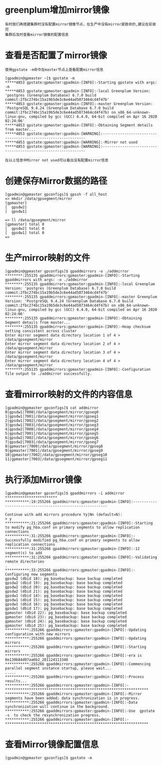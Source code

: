 # greenplum增加mirror镜像
	有时我们再搭建集群时没有配置mirror镜像节点，在生产中没有mirror是致命的,建议在安装完
	集群后及时查看mirror镜像的配置信息

# 查看是否配置了mirror镜像

	使用gpstate -m命令在master节点上查看配置mirror信息
	
	[gpadmin@gpmaster ~]$ gpstate -m
	*****4853 gpstate:gpmaster:gpadmin-[INFO]:-Starting gpstate with args: -m
	*****4853 gpstate:gpmaster:gpadmin-[INFO]:-local Greenplum Version: 'postgres (Greenplum Database) 6.7.0 build commit:2fbc274bc15a19b5de3c6e44ad5073464cd4f47b'
	*****4853 gpstate:gpmaster:gpadmin-[INFO]:-master Greenplum Version: 'PostgreSQL 9.4.24 (Greenplum Database 6.7.0 build commit:2fbc274bc15a19b5de3c6e44ad5073464cd4f47b) on x86_64-unknown-linux-gnu, compiled by gcc (GCC) 6.4.0, 64-bit compiled on Apr 16 2020 02:24:06'
	*****4853 gpstate:gpmaster:gpadmin-[INFO]:-Obtaining Segment details from master...
	*****4853 gpstate:gpmaster:gpadmin-[WARNING]:--------------------------------------------------------------
	*****4853 gpstate:gpmaster:gpadmin-[WARNING]:-Mirror not used
	*****4853 gpstate:gpmaster:gpadmin-[WARNING]:--------------------------------------------------------------

	在以上信息中Mirror not used可以看出没有配置mirror信息

	
	
# 创建保存Mirror数据的路径

	

	[gpadmin@gpmaster gpconfigs]$ gpssh -f all_host 
	=> mkdir /data/gpsegment/mirror
	[gpmaster]
	[  gpsdw2]
	[  gpsdw1]
	
	=> ll /data/gpsegment/mirror
	[gpmaster] total 0
	[  gpsdw2] total 0
	[  gpsdw1] total 0
	=> 

	
#  生产mirror映射的文件
	[gpadmin@gpmaster gpconfigs]$ gpaddmirrors -o ./addmirror
	********:255135 gpaddmirrors:gpmaster:gpadmin-[INFO]:-Starting gpaddmirrors with args: -o ./addmirror
	********:255135 gpaddmirrors:gpmaster:gpadmin-[INFO]:-local Greenplum Version: 'postgres (Greenplum Database) 6.7.0 build commit:2fbc274bc15a19b5de3c6e44ad5073464cd4f47b'
	********:255135 gpaddmirrors:gpmaster:gpadmin-[INFO]:-master Greenplum Version: 'PostgreSQL 9.4.24 (Greenplum Database 6.7.0 build commit:2fbc274bc15a19b5de3c6e44ad5073464cd4f47b) on x86_64-unknown-linux-gnu, compiled by gcc (GCC) 6.4.0, 64-bit compiled on Apr 16 2020 02:24:06'
	********:255135 gpaddmirrors:gpmaster:gpadmin-[INFO]:-Obtaining Segment details from master...
	********:255135 gpaddmirrors:gpmaster:gpadmin-[INFO]:-Heap checksum setting consistent across cluster
	Enter mirror segment data directory location 1 of 4 >
	/data/gpsegment/mirror
	Enter mirror segment data directory location 2 of 4 >
	/data/gpsegment/mirror
	Enter mirror segment data directory location 3 of 4 >
	/data/gpsegment/mirror
	Enter mirror segment data directory location 4 of 4 >
	/data/gpsegment/mirror
	********:255135 gpaddmirrors:gpmaster:gpadmin-[INFO]:-Configuration file output to ./addmirror successfully.

	
# 查看mirror映射的文件的内容信息

	[gpadmin@gpmaster gpconfigs]$ cat addmirror 
	0|gpsdw1|7000|/data/gpsegment/mirror/gpseg0
	1|gpsdw1|7001|/data/gpsegment/mirror/gpseg1
	2|gpsdw1|7002|/data/gpsegment/mirror/gpseg2
	3|gpsdw1|7003|/data/gpsegment/mirror/gpseg3
	4|gpsdw2|7000|/data/gpsegment/mirror/gpseg4
	5|gpsdw2|7001|/data/gpsegment/mirror/gpseg5
	6|gpsdw2|7002|/data/gpsegment/mirror/gpseg6
	7|gpsdw2|7003|/data/gpsegment/mirror/gpseg7
	8|gpmaster|7000|/data/gpsegment/mirror/gpseg8
	9|gpmaster|7001|/data/gpsegment/mirror/gpseg9
	10|gpmaster|7002|/data/gpsegment/mirror/gpseg10
	11|gpmaster|7003|/data/gpsegment/mirror/gpseg11


# 执行添加Mirror镜像


	[gpadmin@gpmaster gpconfigs]$ gpaddmirrors -i addmirror 
	************************
	***********:19:255266 gpaddmirrors:gpmaster:gpadmin-[INFO]:----------------------------------------------------------
	
	Continue with add mirrors procedure Yy|Nn (default=N):
	> y
	***********:21:255266 gpaddmirrors:gpmaster:gpadmin-[INFO]:-Starting to modify pg_hba.conf on primary segments to allow replication connections
	***********:31:255266 gpaddmirrors:gpmaster:gpadmin-[INFO]:-Successfully modified pg_hba.conf on primary segments to allow replication connections
	***********:31:255266 gpaddmirrors:gpmaster:gpadmin-[INFO]:-12 segment(s) to add
	***********:31:255266 gpaddmirrors:gpmaster:gpadmin-[INFO]:-Validating remote directories
	.
	***********:33:255266 gpaddmirrors:gpmaster:gpadmin-[INFO]:-Configuring new segments
	gpsdw2 (dbid 18): pg_basebackup: base backup completed
	gpsdw2 (dbid 19): pg_basebackup: base backup completed
	gpsdw2 (dbid 20): pg_basebackup: base backup completed
	gpsdw2 (dbid 21): pg_basebackup: base backup completed
	gpsdw1 (dbid 14): pg_basebackup: base backup completed
	gpsdw1 (dbid 15): pg_basebackup: base backup completed
	gpsdw1 (dbid 16): pg_basebackup: base backup completed
	gpsdw1 (dbid 17): pg_basebackup: base backup completed
	gpmaster (dbid 22): pg_basebackup: base backup completed
	gpmaster (dbid 23): pg_basebackup: base backup completed
	gpmaster (dbid 24): pg_basebackup: base backup completed
	gpmaster (dbid 25): pg_basebackup: base backup completed
	***********:255266 gpaddmirrors:gpmaster:gpadmin-[INFO]:-Updating configuration with new mirrors
	***********:255266 gpaddmirrors:gpmaster:gpadmin-[INFO]:-Updating mirrors
	***********:255266 gpaddmirrors:gpmaster:gpadmin-[INFO]:-Starting mirrors
	***********:255266 gpaddmirrors:gpmaster:gpadmin-[INFO]:-era is 0e130b84d07aa6b2_201124113348
	***********:255266 gpaddmirrors:gpmaster:gpadmin-[INFO]:-Commencing parallel segment instance startup, please wait...
	.....
	***********:255266 gpaddmirrors:gpmaster:gpadmin-[INFO]:-Process results...
	***********:255266 gpaddmirrors:gpmaster:gpadmin-[INFO]:-******************************************************************
	***********:255266 gpaddmirrors:gpmaster:gpadmin-[INFO]:-Mirror segments have been added; data synchronization is in progress.
	***********:255266 gpaddmirrors:gpmaster:gpadmin-[INFO]:-Data synchronization will continue in the background.
	***********:255266 gpaddmirrors:gpmaster:gpadmin-[INFO]:-Use  gpstate -s  to check the resynchronization progress.
	***********:255266 gpaddmirrors:gpmaster:gpadmin-[INFO]:-******************************************************************


# 查看Mirror镜像配置信息
	[gpadmin@gpmaster gpconfigs]$ gpstate -m




